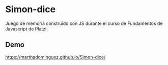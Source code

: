 # Simon-dice
Juego de memoria construido con JS durante el curso de Fundamentos de Javascript de Platzi. 

## Demo
https://marthadominguez.github.io/Simon-dice/

